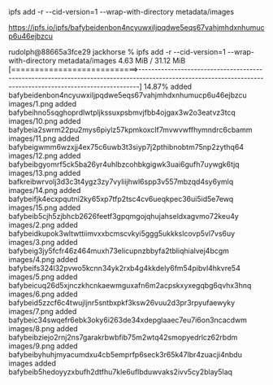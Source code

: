 ipfs add -r --cid-version=1 --wrap-with-directory metadata/images


https://ipfs.io/ipfs/bafybeidenbon4ncyuwxiljpqdwe5eqs67vahjmhdxnhumucp6u46ejbzcu


rudolph@88665a3fce29 jackhorse % ipfs add -r --cid-version=1 --wrap-with-directory metadata/images
4.63 MiB / 31.12 MiB [===========================>------------------------------------------------------------------------------------------------------------------------------------------------------------]  14.87%
added bafybeidenbon4ncyuwxiljpqdwe5eqs67vahjmhdxnhumucp6u46ejbzcu images/1.png
added bafybeihno5sqghoprdlwtpljkssuxpsbmvjfbb4ojgax3w2o3eatvz3tcq images/10.png
added bafybeia2swrm22pu2mys6piylz57kpmkoxclf7mvwvwffhymndrc6cbamm images/11.png
added bafybeigwmm6wzxjj4ex75c6uwb3t3siyp7j2pthibnobtm75np2zythq64 images/12.png
added bafybeibgyomrf5ck5ba26yr4uhlbzcohbkgigwk3uai6gufh7uywgk6tjq images/13.png
added bafkreibwrvolj3d3c3t4ygz3zy7vyliijhwl6spp3v557mbzqd4sy6ymlq images/14.png
added bafybeifjk4ecxpqutni2ky65xp7tfp2tsc4cv6ueqkpec36ui5id5e7ewq images/15.png
added bafybeib5cjh5zjbhcb2626feetf3gpqmgojqhujahseldxagvmo72keu4y images/2.png
added bafybeidkupok3wltwttiimvxxbcmscvkyi5ggg5ukkkslcovp5vl7vs6uy images/3.png
added bafybeig3jy5fcfr46z464muxh73elicupnzbbyfa2tbliqhialvej4bcgm images/4.png
added bafybeifs324l32pvwo5kcnn34yk2rxb4g4kkdely6fm54pibvl4hkvre54 images/5.png
added bafybeicuq26d5xjnczkhcnkaewmguxafn6m2acpskxyxegqbg6qvhx3hnq images/6.png
added bafybeid5zzcf6c4twujljnr5sntbxpkf3ksw26vuu2d3pr3rpyufaewyky images/7.png
added bafybeic34swqefr6ebk3oky6i263de34xdepglaaec7eu7i6on3ncacdwm images/8.png
added bafybeibziejo2rnj2ns7garakrbwbfib75m2wtq42smopyedrlcz62rbdm images/9.png
added bafybeibyhuhjmyacumdxu4cb5emprfp6seck3r65k47lbr4zuacji4nbdu images
added bafybeib5hedoyyzxbufh2dtfhu7kle6uflbduwvaks2ivv5cy2blay5laq 
